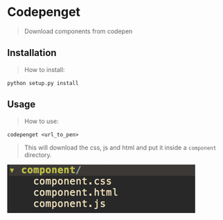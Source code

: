 # Codepenget
> Download components from codepen

## Installation
> How to install:

    python setup.py install

## Usage
> How to use:

    codepenget <url_to_pen>

> This will download the css, js and html and put it inside a `component`
> directory.

![comp.png](comp.png)
